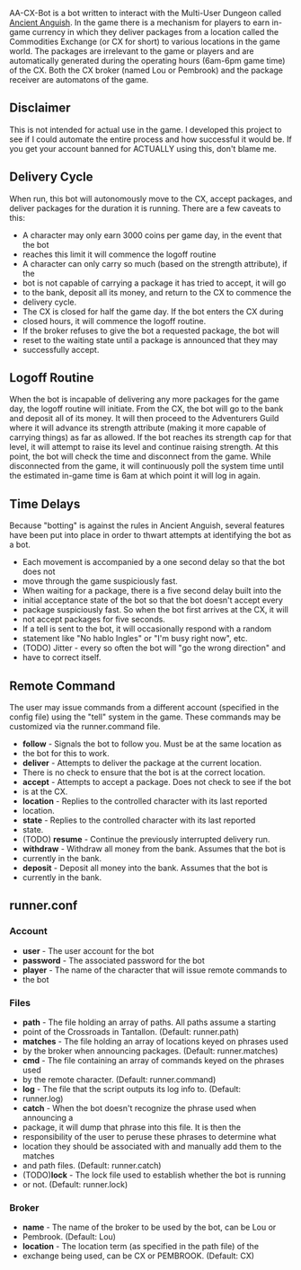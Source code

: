 AA-CX-Bot is a bot written to interact with the Multi-User Dungeon called
[Ancient Anguish](http://anguish.org/).  In the game there is a mechanism for
players to earn in-game currency in which they deliver packages from a
location called the Commodities Exchange (or CX for short) to various
locations in the game world.  The packages are irrelevant to the game or
players and are automatically generated during the operating hours (6am-6pm
game time) of the CX.  Both the CX broker (named Lou or Pembrook) and the
package receiver are automatons of the game.

## Disclaimer ##

This is not intended for actual use in the game.  I developed this project to
see if I could automate the entire process and how successful it would be.  If
you get your account banned for ACTUALLY using this, don't blame me.

## Delivery Cycle ##

When run, this bot will autonomously move to the CX, accept packages, and
deliver packages for the duration it is running.  There are a few caveats to
this:

* A character may only earn 3000 coins per game day, in the event that the bot
* reaches this limit it will commence the logoff routine
* A character can only carry so much (based on the strength attribute), if the
* bot is not capable of carrying a package it has tried to accept, it will go
* to the bank, deposit all its money, and return to the CX to commence the
* delivery cycle.
* The CX is closed for half the game day.  If the bot enters the CX during
* closed hours, it will commence the logoff routine.
* If the broker refuses to give the bot a requested package, the bot will
* reset to the waiting state until a package is announced that they may
* successfully accept.

## Logoff Routine ##

When the bot is incapable of delivering any more packages for the game day,
the logoff routine will initiate.  From the CX, the bot will go to the bank
and deposit all of its money.  It will then proceed to the Adventurers Guild
where it will advance its strength attribute (making it more capable of
carrying things) as far as allowed.  If the bot reaches its strength cap for
that level, it will attempt to raise its level and continue raising strength.
At this point, the bot will check the time and disconnect from the game.
While disconnected from the game, it will continuously poll the system time
until the estimated in-game time is 6am at which point it will log in again.

## Time Delays ##

Because "botting" is against the rules in Ancient Anguish, several features
have been put into place in order to thwart attempts at identifying the bot as
a bot.

* Each movement is accompanied by a one second delay so that the bot does not
* move through the game suspiciously fast.
* When waiting for a package, there is a five second delay built into the
* initial acceptance state of the bot so that the bot doesn't accept every
* package suspiciously fast.  So when the bot first arrives at the CX, it will
* not accept packages for five seconds.
* If a tell is sent to the bot, it will occasionally respond with a random
* statement like "No hablo Ingles" or "I'm busy right now", etc.
* (TODO) Jitter - every so often the bot will "go the wrong direction" and
* have to correct itself.

## Remote Command ##

The user may issue commands from a different account (specified in the config
file) using the "tell" system in the game.  These commands may be customized
via the runner.command file.

* **follow** - Signals the bot to follow you.  Must be at the same location as
* the bot for this to work.
* **deliver** - Attempts to deliver the package at the current location.
* There is no check to ensure that the bot is at the correct location.
* **accept** - Attempts to accept a package.  Does not check to see if the bot
* is at the CX.
* **location** - Replies to the controlled character with its last reported
* location.
* **state** - Replies to the controlled character with its last reported
* state.
* (TODO) **resume** - Continue the previously interrupted delivery run.
* **withdraw** - Withdraw all money from the bank.  Assumes that the bot is
* currently in the bank.
* **deposit** - Deposit all money into the bank.  Assumes that the bot is
* currently in the bank.

## runner.conf ##
### Account ###
* **user** - The user account for the bot
* **password** - The associated password for the bot
* **player** - The name of the character that will issue remote commands to
* the bot

### Files ###
* **path** - The file holding an array of paths.  All paths assume a starting
* point of the Crossroads in Tantallon. (Default: runner.path)
* **matches** - The file holding an array of locations keyed on phrases used
* by the broker when announcing packages. (Default: runner.matches)
* **cmd** - The file containing an array of commands keyed on the phrases used
* by the remote character. (Default: runner.command)
* **log** - The file that the script outputs its log info to. (Default:
* runner.log)
* **catch** - When the bot doesn't recognize the phrase used when announcing a
* package, it will dump that phrase into this file. It is then the
* responsibility of the user to peruse these phrases to determine what
* location they should be associated with and manually add them to the matches
* and path files. (Default: runner.catch)
* (TODO)**lock** - The lock file used to establish whether the bot is running
* or not. (Default: runner.lock)

### Broker ###
* **name** - The name of the broker to be used by the bot, can be Lou or
* Pembrook. (Default: Lou)
* **location** - The location term (as specified in the path file) of the
* exchange being used, can be CX or PEMBROOK. (Default: CX)
